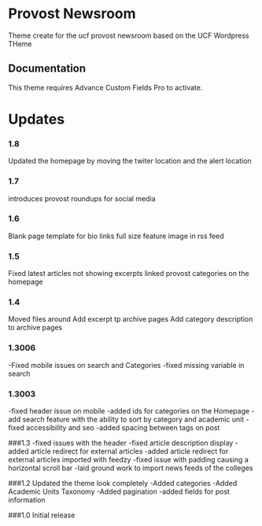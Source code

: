# Provost Newsroom

Theme create for the ucf provost newsroom based on the UCF Wordpress THeme

## Documentation

This theme requires Advance Custom Fields Pro to activate.

# Updates

### 1.8

Updated the homepage by moving the twiter location and the alert location

### 1.7

introduces provost roundups for social media

### 1.6

Blank page template for bio links
full size feature image in rss feed

### 1.5

Fixed latest articles not showing excerpts
linked provost categories on the homepage

### 1.4

Moved files around
Add excerpt tp archive pages
Add category description to archive pages

### 1.3006

-Fixed mobile issues on search and Categories
-fixed missing variable in search

### 1.3003

-fixed header issue on mobile
-added ids for categories on the Homepage
-add search feature with the ability to sort by category and academic unit
-fixed accessibility and seo
-added spacing between tags on post

###1.3
-fixed issues with the header
-fixed article description display
-added article redirect for external articles
-added article redirect for external articles imported with feedzy
-fixed issue with padding causing a horizontal scroll bar
-laid ground work to import news feeds of the colleges

###1.2
Updated the theme look completely
-Added categories
-Added Academic Units Taxonomy
-Added pagination
-added fields for post information

###1.0
Initial release
